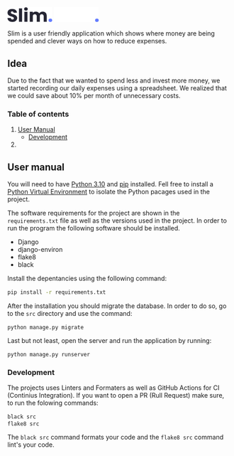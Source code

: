 <img width="20%" src="./.github/assets/logo_light.png#gh-light-mode-only" />
<img width="20%" src="./.github/assets/logo_dark.png#gh-dark-mode-only" />

Slim is a user friendly application which shows where money are being spended and clever ways on how to reduce expenses.

## Idea
Due to the fact that we wanted to spend less and invest more money, we started recording our daily expenses using a spreadsheet. We realized that we could save about 10% per month of unnecessary costs. 

### Table of contents
1. [User Manual](#user-manual)
    - [Development](#development)
2.


## User manual
You will need to have [Python 3.10](https://www.python.org/downloads/release/python-3100/) and [pip](https://pip.pypa.io/en/stable/installation/) installed. Fell free to install a [Python Virtual Environment](https://docs.python.org/3/library/venv.html) to isolate the Python pacages used in the project.

The software requirements for the project are shown in the `requirements.txt` file as well as the versions used in the project. In order to run the program the following software should be installed. 
- Django
- django-environ  
- flake8
- black 

Install the depentancies using the following command:
```bash
pip install -r requirements.txt
```
After the installation you should migrate the database. In order to do so, go to the `src` directory and use the command:
```
python manage.py migrate
```
Last but not least, open the server and run the application by running:
```
python manage.py runserver
```

### Development
The projects uses Linters and Formaters as well as GitHub Actions for CI (Continius Integration). If you want to open a PR (Rull Request) make sure, to run the folowing commands:
```
black src
flake8 src
```
The `black src` command formats your code and the `flake8 src` command lint's your code. 
